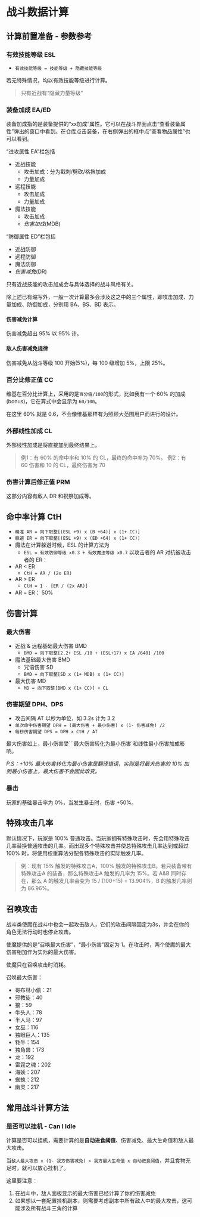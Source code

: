 # 战斗数据计算
## 计算前置准备 - 参数参考
### 有效技能等级 ESL
* `有效技能等级 = 技能等级 + 隐藏技能等级`

若无特殊情况，均以有效技能等级进行计算。

> 只有近战有“隐藏力量等级”

### 装备加成 EA/ED
装备加成指的是装备提供的“xx加成”属性。它可以在战斗界面点击“查看装备属性”弹出的窗口中看到。在仓库点击装备，在右侧弹出的框中点“查看物品属性”也可以看到。

“进攻属性 EA”栏包括
+ 近战技能
    - 攻击加成：分为戳刺/劈砍/格挡加成
    - 力量加成
+ 远程技能
    - 攻击加成
    - 力量加成
+ 魔法技能
    - 攻击加成
    - *伤害加成*(MDB)

“防御属性 ED”栏包括
* 近战防御
* 远程防御
* 魔法防御
* *伤害减免*(DR)

只有近战技能的攻击加成会与具体选择的战斗风格有关。

除上述已有缩写外，一般一次计算最多会涉及这之中的三个属性，即攻击加成、力量加成、防御加成，分别用 BA、BS、BD 表示。

#### 伤害减免计算
伤害减免超出 95% 以 95% 计。

#### 敌人伤害减免规律
伤害减免从战斗等级 100 开始(5%)，每 100 级增加 5%，上限 25%。

### 百分比修正值 CC
维基在百分比计算上，采用的是`百分值/100`的形式，比如我有一个 60% 的加成(bonus)，它在算式中会显示为 `60/100`。

在这里 60% 就是 0.6，不会像维基那样有为照顾大范围用户而进行的设计。

### 外部线性加成 CL
外部线性加成是将直接加到最终结果上。
> 例1：有 60% 的命中率和 10% 的 CL，最终的命中率为 70%。
> 例2：有 60 伤害和 10 的 CL，最终伤害为 70

### 伤害计算后修正值 PRM
这部分内容有敌人 DR 和祝祭加成等。

## 命中率计算 CtH
* `精准 AR = 向下取整[(ESL +9) x (B +64)] x (1+ CC)]`
* `躲避 ER = 向下取整[(ESL +9) x (ED +64) x (1+ CC)]`
* 魔法在计算躲避时候，ESL 的计算方法为
    + `ESL = 有效防御等级 x0.3 + 有效魔法等级 x0.7`
以攻击者的 AR 对抗被攻击者的 ER：
* AR \< ER
    + `CtH = AR / (2x ER)`
* AR \> ER
    + `CtH = 1 - [ER / (2x AR)]`
* AR = ER： 50%

## 伤害计算
### 最大伤害
* 近战 & 远程基础最大伤害 BMD
    + `BMD = 向下取整[2.2+ ESL /10 + (ESL+17) x EA /640] /100`
* 魔法基础最大伤害 BMD
    + 咒语伤害 SD
    + `BMD = 向下取整[SD x (1+ MDB) x (1+ CC)]`
* 最大伤害 MD
    + `MD = 向下取整[BMD x (1+ CC)] + CL`

### 伤害期望 DPH、DPS
* 攻击间隔 AT 以秒为单位，如 3.2s 计为 3.2
* `单次命中伤害期望 DPH = (最大伤害 + 最小伤害) x (1- 伤害减免) /2`
* `每秒伤害期望 DPS = DPH x CtH / AT`

最大伤害如上，最小伤害受```最大伤害转化为最小伤害`和线性最小伤害加成影响。

*P.S：+10% 最大伤害转化为最小伤害是翻译错误，实则是将最大伤害的 10% 加到最小伤害上，最大伤害不会因此改变。*

### 暴击
玩家的基础暴击率为 0%，当发生暴击时，伤害 +50%。

## 特殊攻击几率
默认情况下，玩家是 100% 普通攻击。当玩家拥有特殊攻击时，先会用特殊攻击几率替换普通攻击的几率。而出现多个特殊攻击并使总特殊攻击几率达到或超过 100% 时，将使用权重算法分配各特殊攻击的实际触发几率。

> 例：现有 15% 触发的特殊攻击A，100% 触发的特殊攻击B。若只装备带有特殊攻击A 的装备，那么特殊攻击A 触发的几率为 15%。若 A&B 同时存在，那么 A 的触发几率会变为 15 / (100+15) = 13.904%，B 的触发几率则为 86.96%。

## 召唤攻击
战斗类使魔在战斗中也会一起攻击敌人，它们的攻击间隔固定为3s，并会在你的角色无法行动时也停止攻击。

使魔提供的是“召唤最大伤害”，“最小伤害”固定为 1。在攻击时，两个使魔的最大伤害相加作为实际的最大伤害。

使魔只在召唤攻击时消耗。

召唤最大伤害：
* 哥布林小偷：21
* 邪教徒：40
* 狼：59
* 牛头人：78
* 半人马：97
* 女巫：116
* 独眼巨人：135
* 牦牛：154
* 独角兽：173
* 龙：192
* 雷霆之魂：202
* 海妖：207
* 蜘蛛：212
* 幽灵：217

## 常用战斗计算方法
### 是否可以挂机 - Can I Idle
计算是否可以挂机，需要计算的是**自动进食阈值**、伤害减免、最大生命值和敌人最大攻击。

当`敌人最大攻击 x (1- 我方伤害减免) < 我方最大生命值 x 自动进食阈值`，并且食物充足时，就可以放心挂机了。

这里要注意：
1. 在战斗中，敌人面板显示的最大伤害已经计算了你的伤害减免
2. 如果想以一套配置挂机副本，则需要考虑副本中所有敌人中的最大攻击，这可能涉及所有战斗三角的计算